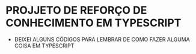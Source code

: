 # PROJJETO DE REFORÇO DE CONHECIMENTO EM TYPESCRIPT

- DEIXEI ALGUNS CÓDIGOS PARA LEMBRAR DE COMO FAZER ALGUMA COISA EM TYPESCRIPT
